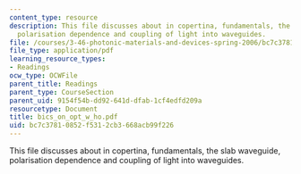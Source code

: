 ```yaml
---
content_type: resource
description: This file discusses about in copertina, fundamentals, the slab waveguide,
  polarisation dependence and coupling of light into waveguides.
file: /courses/3-46-photonic-materials-and-devices-spring-2006/bc7c37810852f5312cb3668acb99f226_bics_on_opt_w_ho.pdf
file_type: application/pdf
learning_resource_types:
- Readings
ocw_type: OCWFile
parent_title: Readings
parent_type: CourseSection
parent_uid: 9154f54b-dd92-641d-dfab-1cf4edfd209a
resourcetype: Document
title: bics_on_opt_w_ho.pdf
uid: bc7c3781-0852-f531-2cb3-668acb99f226
---
```

This file discusses about in copertina, fundamentals, the slab waveguide, polarisation dependence and coupling of light into waveguides.

